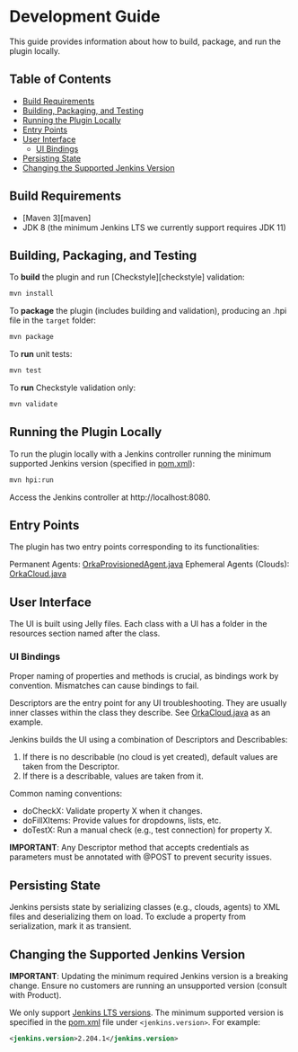 # Development Guide

This guide provides information about how to build, package, and run the plugin locally.

## Table of Contents

- [Build Requirements](#build-requirements)
- [Building, Packaging, and Testing](#building-packaging-and-testing)
- [Running the Plugin Locally](#running-the-plugin-locally)
- [Entry Points](#entry-points)
- [User Interface](#user-interface)
  - [UI Bindings](#ui-bindings)
- [Persisting State](#persisting-state)
- [Changing the Supported Jenkins Version](#changing-the-supported-jenkins-version)

## Build Requirements

- [Maven 3][maven]
- JDK 8 (the minimum Jenkins LTS we currently support requires JDK 11)

## Building, Packaging, and Testing

To **build** the plugin and run [Checkstyle][checkstyle] validation:

```bash
mvn install
```

To **package** the plugin (includes building and validation), producing an .hpi file in the `target` folder:

```bash
mvn package
```

To **run** unit tests:

```bash
mvn test
```

To **run** Checkstyle validation only:

```bash
mvn validate
```

## Running the Plugin Locally

To run the plugin locally with a Jenkins controller running the minimum supported Jenkins version (specified in [pom.xml](../pom.xml)):

```bash
mvn hpi:run
```

Access the Jenkins controller at http://localhost:8080.

## Entry Points

The plugin has two entry points corresponding to its functionalities:

Permanent Agents: [OrkaProvisionedAgent.java](../src/main/java/io/jenkins/plugins/orka/OrkaProvisionedAgent.java)
Ephemeral Agents (Clouds): [OrkaCloud.java](../src/main/java/io/jenkins/plugins/orka/OrkaCloud.java)

## User Interface

The UI is built using Jelly files. Each class with a UI has a folder in the resources section named after the class.

### UI Bindings

Proper naming of properties and methods is crucial, as bindings work by convention. Mismatches can cause bindings to fail.

Descriptors are the entry point for any UI troubleshooting. They are usually inner classes within the class they describe. See [OrkaCloud.java](../src/main/java/io/jenkins/plugins/orka/OrkaCloud.java) as an example.

Jenkins builds the UI using a combination of Descriptors and Describables:

1. If there is no describable (no cloud is yet created), default values are taken from the Descriptor.
1. If there is a describable, values are taken from it.

Common naming conventions:

- doCheckX: Validate property X when it changes.
- doFillXItems: Provide values for dropdowns, lists, etc.
- doTestX: Run a manual check (e.g., test connection) for property X.

**IMPORTANT**: Any Descriptor method that accepts credentials as parameters must be annotated with @POST to prevent security issues.

## Persisting State

Jenkins persists state by serializing classes (e.g., clouds, agents) to XML files and deserializing them on load. To exclude a property from serialization, mark it as transient.

## Changing the Supported Jenkins Version

**IMPORTANT**: Updating the minimum required Jenkins version is a breaking change. Ensure no customers are running an unsupported version (consult with Product).

We only support [Jenkins LTS versions][lts]. The minimum supported version is specified in the [pom.xml](pom.xml) file under `<jenkins.version>`. For example:

```xml
<jenkins.version>2.204.1</jenkins.version>
```

[lts]: https://www.jenkins.io/changelog-stable/
